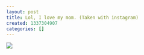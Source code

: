 ```yaml
---
layout: post
title: Lol, I love my mom. (Taken with instagram)
created: 1337304907
categories: []
---
```

<img src="http://24.media.tumblr.com/tumblr_m4732khmiL1rsr8w3o1_500.jpg"/><br/><br/>
